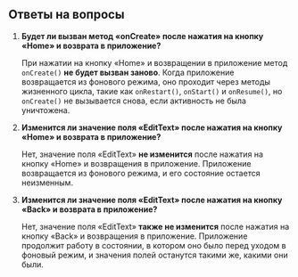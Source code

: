 ## Ответы на вопросы

1. **Будет ли вызван метод «onCreate» после нажатия на кнопку «Home» и возврата в приложение?**

   При нажатии на кнопку «Home» и возвращении в приложение метод `onCreate()` **не будет вызван заново**. Когда приложение возвращается из фонового режима, оно проходит через методы жизненного цикла, такие как `onRestart()`, `onStart()` и `onResume()`, но `onCreate()` не вызывается снова, если активность не была уничтожена.

2. **Изменится ли значение поля «EditText» после нажатия на кнопку «Home» и возврата в приложение?**

   Нет, значение поля «EditText» **не изменится** после нажатия на кнопку «Home» и возвращения в приложение. Приложение возвращается из фонового режима, и его состояние остается неизменным.

3. **Изменится ли значение поля «EditText» после нажатия на кнопку «Back» и возврата в приложение?**

   Нет, значение поля «EditText» **также не изменится** после нажатия на кнопку «Back» и возвращения в приложение. Приложение продолжит работу в состоянии, в котором оно было перед уходом в фоновый режим, и значения полей останутся такими же, какими они были.
